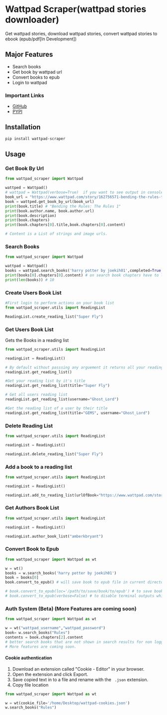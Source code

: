 # Wattpad Scraper(wattpad stories downloader)
Get wattpad stories, download wattpad stories, convert wattpad stories to ebook (epub/pdf[In Development])

## Major Features
- Search books 
- Get book by wattpad url
- Convert books to epub
- Login to wattpad

### Important Links
- [GitHub](https://github.com/shhossain/wattpad-scraper)
- [PYPI](https://pypi.org/project/wattpad-scraper/)

## Installation

```bash
pip install wattpad-scraper
```

## Usage

### Get Book By Url
```python
from wattpad_scraper import Wattpad

wattped = Wattpad()
# wattpad = Wattpad(verbose=True)  if you want to see output in console
book_url = "https://www.wattpad.com/story/162756571-bending-the-rules-the-rules-1"
book = wattped.get_book_by_url(book_url)
print(book.title) # "Bending the Rules: The Rules 1"
print(book.author.name, book.author.url) 
print(book.description)
print(book.chapters)
print(book.chapters[0].title,book.chapters[0].content)

# Content is a List of strings and image urls.

```

### Search Books
```python
from wattpad_scraper import Wattpad

wattpad = Wattpad()
books = wattpad.search_books('harry potter by joekih01',completed=True,mature=True,free=True,paid=True,limit=10) 
print(books[0].chapters[0].content) # on search book chapters have to load first so it may take a while
print(len(books)) # 10
```

### Create Users Book List
```python
#First login to perform actions on your book list
from wattpad_scraper.utils import ReadingList

ReadingList.create_reading_list("Super Fly")
```

### Get Users Book List
Gets the Books in a reading list
```python
from wattpad_scraper.utils import ReadingList

readingList = ReadingList()

# By default without passsing any arguement it returns all your reading lists 
readingList.get_reading_list()

#Get your reading list by it's title
readingList.get_reading_list(title="Super Fly")

# Get all users reading list
readingList.get_reading_list(username="Ghost_Lord")

#Get the reading list of a user by their title
readingList.get_reading_list(title="GEMS", username="Ghost_Lord")
```


### Delete Reading List
```python
from wattpad_scraper.utils import ReadingList

readingList = ReadingList()

readingList.delete_reading_list("Super Fly")
```


### Add a book to a reading list
```python
from wattpad_scraper.utils import ReadingList

readingList = ReadingList()

readingList.add_to_reading_list(urlOfBook="https://www.wattpad.com/story/116064909-around-the-world-in-80-days-completed", titleOfReadingList="Hype")
```

### Get Authors Book List
```python
from wattpad_scraper.utils import ReadingList

readingList = ReadingList()

readingList.author_book_list("amberkbryant")

```


### Convert Book to Epub
```python
from wattpad_scraper import Wattpad as wt

w = wt()
books = w.search_books('harry potter by joekih01')
book = books[0]
book.convert_to_epub() # will save book to epub file in current directory

# book.convert_to_epub(loc='/path/to/save/book/to/epub') # to save book to specific location
# book.convert_to_epub(verbose=False) # to disable terminal outputs while converting

```

### Auth System (Beta) (More Features are coming soon)
```python
from wattpad_scraper import Wattpad as wt

w = wt("wattpad_username","wattpad_password")
book= w.search_books("Rules") 
contents = book.chapters[2].content
# better search books that are not shown in search results for non logged users.
# More features are coming soon.
```

#### Cookie authentication
1. Download an extension called "Cookie - Editor" in your browser.
2. Open the extension and click Export.
3. Save copied text in to a file and rename with the `` .json`` extension.
4. Copy file location
```python
from wattpad_scraper import Wattpad as wt

w = wt(cookie_file='/home/Desktop/wattpad-cookies.json')
w.search_books("Rules")
```

